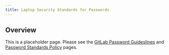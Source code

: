 ```yaml
---
title: Laptop Security Standards for Passwords
---
```


## Overview

This is a placeholder page. Please see the [GitLab Password Guideslines](https://handbook.gitlab.com/handbook/security/password-guidelines/) and [Password Standards Policy](https://handbook.gitlab.com/handbook/security/password-standard/) pages.
